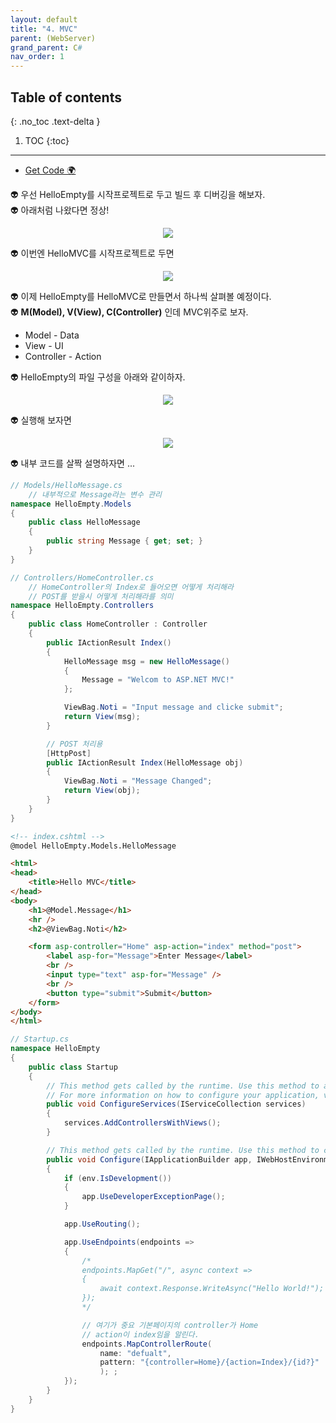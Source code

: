 ```yaml
---
layout: default
title: "4. MVC"
parent: (WebServer)
grand_parent: C#
nav_order: 1
---
```


## Table of contents
{: .no_toc .text-delta }

1. TOC
{:toc}

---

* [Get Code 🌍](https://github.com/EasyCoding-7/AspNetTutorial/tree/4.MVC)

👽 우선 HelloEmpty를 시작프로젝트로 두고 빌드 후 디버깅을 해보자.<br>
👽 아래처럼 나왔다면 정상!

<p align="center">
  <img src="https://taehyungs-programming-blog.github.io/blog/assets/images/csharp/webserver/web-4-1.png"/>
</p>

👽 이번엔 HelloMVC를 시작프로젝트로 두면

<p align="center">
  <img src="https://taehyungs-programming-blog.github.io/blog/assets/images/csharp/webserver/web-4-2.png"/>
</p>

👽 이제 HelloEmpty를 HelloMVC로 만들면서 하나씩 살펴볼 예정이다.<br>
👽 **M(Model), V(View), C(Controller)** 인데 MVC위주로 보자.

* Model - Data
* View - UI
* Controller - Action

👽 HelloEmpty의 파일 구성을 아래와 같이하자.

<p align="center">
  <img src="https://taehyungs-programming-blog.github.io/blog/assets/images/csharp/webserver/web-4-3.png"/>
</p>

👽 실행해 보자면

<p align="center">
  <img src="https://taehyungs-programming-blog.github.io/blog/assets/images/csharp/webserver/web-4-4.png"/>
</p>

👽 내부 코드를 살짝 설명하자면 ...

```csharp
// Models/HelloMessage.cs
    // 내부적으로 Message라는 변수 관리
namespace HelloEmpty.Models
{
    public class HelloMessage
    {
        public string Message { get; set; }
    }
}
```

```csharp
// Controllers/HomeController.cs
    // HomeController의 Index로 들어오면 어떻게 처리해라
    // POST를 받을시 어떻게 처리해라를 의미
namespace HelloEmpty.Controllers
{
    public class HomeController : Controller
    {
        public IActionResult Index()
        {
            HelloMessage msg = new HelloMessage()
            {
                Message = "Welcom to ASP.NET MVC!"
            };

            ViewBag.Noti = "Input message and clicke submit";
            return View(msg);
        }

        // POST 처리용
        [HttpPost]
        public IActionResult Index(HelloMessage obj)
        {
            ViewBag.Noti = "Message Changed";
            return View(obj);
        }
    }
}
```

```html
<!-- index.cshtml -->
@model HelloEmpty.Models.HelloMessage

<html>
<head>
    <title>Hello MVC</title>
</head>
<body>
    <h1>@Model.Message</h1>
    <hr />
    <h2>@ViewBag.Noti</h2>

    <form asp-controller="Home" asp-action="index" method="post">
        <label asp-for="Message">Enter Message</label>
        <br />
        <input type="text" asp-for="Message" />
        <br />
        <button type="submit">Submit</button>
    </form>
</body>
</html>
```

```csharp
// Startup.cs
namespace HelloEmpty
{
    public class Startup
    {
        // This method gets called by the runtime. Use this method to add services to the container.
        // For more information on how to configure your application, visit https://go.microsoft.com/fwlink/?LinkID=398940
        public void ConfigureServices(IServiceCollection services)
        {
            services.AddControllersWithViews();
        }

        // This method gets called by the runtime. Use this method to configure the HTTP request pipeline.
        public void Configure(IApplicationBuilder app, IWebHostEnvironment env)
        {
            if (env.IsDevelopment())
            {
                app.UseDeveloperExceptionPage();
            }

            app.UseRouting();

            app.UseEndpoints(endpoints =>
            {
                /*
                endpoints.MapGet("/", async context =>
                {
                    await context.Response.WriteAsync("Hello World!");
                });
                */

                // 여기가 중요 기본페이지의 controller가 Home
                // action이 index임을 알린다.
                endpoints.MapControllerRoute(
                    name: "defualt",
                    pattern: "{controller=Home}/{action=Index}/{id?}"
                    ); ;
            });
        }
    }
}
```